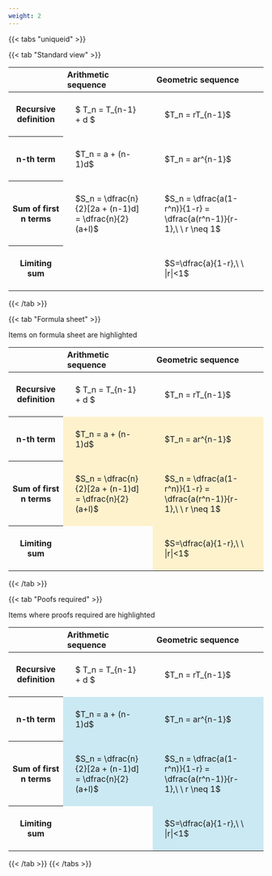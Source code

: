 ```yaml
---
weight: 2
---
```


{{< tabs "uniqueid" >}}

{{< tab "Standard view" >}}

<style type="text/css">
#T_a5a66 th.col_heading {
  text-align: left;
  font-size: 1em;
}
#T_a5a66 td {
  text-align: left;
  font-size: 1em;
  padding: 1.5em;
}
</style>
<table id="T_a5a66">
  <thead>
    <tr>
      <th class="blank level0" >&nbsp;</th>
      <th id="T_a5a66_level0_col0" class="col_heading level0 col0" >Arithmetic sequence</th>
      <th id="T_a5a66_level0_col1" class="col_heading level0 col1" >Geometric sequence</th>
    </tr>
  </thead>
  <tbody>
    <tr>
      <th id="T_a5a66_level0_row0" class="row_heading level0 row0" >Recursive definition</th>
      <td id="T_a5a66_row0_col0" class="data row0 col0" >$ T_n = T_{n-1} + d $</td>
      <td id="T_a5a66_row0_col1" class="data row0 col1" >$T_n = rT_{n-1}$</td>
    </tr>
    <tr>
      <th id="T_a5a66_level0_row1" class="row_heading level0 row1" >n-th term</th>
      <td id="T_a5a66_row1_col0" class="data row1 col0" >$T_n = a + (n-1)d$</td>
      <td id="T_a5a66_row1_col1" class="data row1 col1" >$T_n = ar^{n-1}$</td>
    </tr>
    <tr>
      <th id="T_a5a66_level0_row2" class="row_heading level0 row2" >Sum of first n terms</th>
      <td id="T_a5a66_row2_col0" class="data row2 col0" >$S_n = \dfrac{n}{2}[2a + (n-1)d] = \dfrac{n}{2}(a+l)$</td>
      <td id="T_a5a66_row2_col1" class="data row2 col1" >$S_n = \dfrac{a(1-r^n)}{1-r} = \dfrac{a(r^n-1)}{r-1},\ \  r \neq 1$</td>
    </tr>
    <tr>
      <th id="T_a5a66_level0_row3" class="row_heading level0 row3" >Limiting sum</th>
      <td id="T_a5a66_row3_col0" class="data row3 col0" ></td>
      <td id="T_a5a66_row3_col1" class="data row3 col1" >$S=\dfrac{a}{1-r},\ \ |r|<1$</td>
    </tr>
  </tbody>
</table>
{{< /tab >}}

{{< tab "Formula sheet" >}}

Items on formula sheet are highlighted 
<br>
<style type="text/css">
#T_7a371 th.col_heading {
  text-align: left;
  font-size: 1em;
}
#T_7a371 td {
  text-align: left;
  font-size: 1em;
  padding: 1.5em;
}
#T_7a371_row0_col0, #T_7a371_row0_col1, #T_7a371_row3_col0 {
  background-color: rgba(0,0,0,0);
}
#T_7a371_row1_col0, #T_7a371_row1_col1, #T_7a371_row2_col0, #T_7a371_row2_col1, #T_7a371_row3_col1 {
  background-color: rgba(255,194,10, 0.2);
}
</style>
<table id="T_7a371">
  <thead>
    <tr>
      <th class="blank level0" >&nbsp;</th>
      <th id="T_7a371_level0_col0" class="col_heading level0 col0" >Arithmetic sequence</th>
      <th id="T_7a371_level0_col1" class="col_heading level0 col1" >Geometric sequence</th>
    </tr>
  </thead>
  <tbody>
    <tr>
      <th id="T_7a371_level0_row0" class="row_heading level0 row0" >Recursive definition</th>
      <td id="T_7a371_row0_col0" class="data row0 col0" >$ T_n = T_{n-1} + d $</td>
      <td id="T_7a371_row0_col1" class="data row0 col1" >$T_n = rT_{n-1}$</td>
    </tr>
    <tr>
      <th id="T_7a371_level0_row1" class="row_heading level0 row1" >n-th term</th>
      <td id="T_7a371_row1_col0" class="data row1 col0" >$T_n = a + (n-1)d$</td>
      <td id="T_7a371_row1_col1" class="data row1 col1" >$T_n = ar^{n-1}$</td>
    </tr>
    <tr>
      <th id="T_7a371_level0_row2" class="row_heading level0 row2" >Sum of first n terms</th>
      <td id="T_7a371_row2_col0" class="data row2 col0" >$S_n = \dfrac{n}{2}[2a + (n-1)d] = \dfrac{n}{2}(a+l)$</td>
      <td id="T_7a371_row2_col1" class="data row2 col1" >$S_n = \dfrac{a(1-r^n)}{1-r} = \dfrac{a(r^n-1)}{r-1},\ \  r \neq 1$</td>
    </tr>
    <tr>
      <th id="T_7a371_level0_row3" class="row_heading level0 row3" >Limiting sum</th>
      <td id="T_7a371_row3_col0" class="data row3 col0" ></td>
      <td id="T_7a371_row3_col1" class="data row3 col1" >$S=\dfrac{a}{1-r},\ \ |r|<1$</td>
    </tr>
  </tbody>
</table>
{{< /tab >}}

{{< tab "Poofs required" >}}

Items where proofs required are highlighted 
<br>
<style type="text/css">
#T_8521d th.col_heading {
  text-align: left;
  font-size: 1em;
}
#T_8521d td {
  text-align: left;
  font-size: 1em;
  padding: 1.5em;
}
#T_8521d_row0_col0, #T_8521d_row0_col1, #T_8521d_row3_col0 {
  background-color: rgba(0,0,0,0);
}
#T_8521d_row1_col0, #T_8521d_row1_col1, #T_8521d_row2_col0, #T_8521d_row2_col1, #T_8521d_row3_col1 {
  background-color: rgba(0,150,200, 0.2);
}
</style>
<table id="T_8521d">
  <thead>
    <tr>
      <th class="blank level0" >&nbsp;</th>
      <th id="T_8521d_level0_col0" class="col_heading level0 col0" >Arithmetic sequence</th>
      <th id="T_8521d_level0_col1" class="col_heading level0 col1" >Geometric sequence</th>
    </tr>
  </thead>
  <tbody>
    <tr>
      <th id="T_8521d_level0_row0" class="row_heading level0 row0" >Recursive definition</th>
      <td id="T_8521d_row0_col0" class="data row0 col0" >$ T_n = T_{n-1} + d $</td>
      <td id="T_8521d_row0_col1" class="data row0 col1" >$T_n = rT_{n-1}$</td>
    </tr>
    <tr>
      <th id="T_8521d_level0_row1" class="row_heading level0 row1" >n-th term</th>
      <td id="T_8521d_row1_col0" class="data row1 col0" >$T_n = a + (n-1)d$</td>
      <td id="T_8521d_row1_col1" class="data row1 col1" >$T_n = ar^{n-1}$</td>
    </tr>
    <tr>
      <th id="T_8521d_level0_row2" class="row_heading level0 row2" >Sum of first n terms</th>
      <td id="T_8521d_row2_col0" class="data row2 col0" >$S_n = \dfrac{n}{2}[2a + (n-1)d] = \dfrac{n}{2}(a+l)$</td>
      <td id="T_8521d_row2_col1" class="data row2 col1" >$S_n = \dfrac{a(1-r^n)}{1-r} = \dfrac{a(r^n-1)}{r-1},\ \  r \neq 1$</td>
    </tr>
    <tr>
      <th id="T_8521d_level0_row3" class="row_heading level0 row3" >Limiting sum</th>
      <td id="T_8521d_row3_col0" class="data row3 col0" ></td>
      <td id="T_8521d_row3_col1" class="data row3 col1" >$S=\dfrac{a}{1-r},\ \ |r|<1$</td>
    </tr>
  </tbody>
</table>
{{< /tab >}}
{{< /tabs >}}
